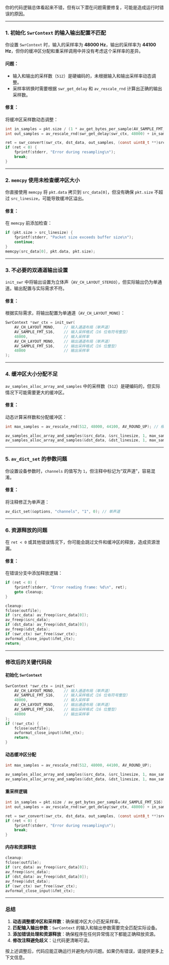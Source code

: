 你的代码逻辑总体看起来不错，但有以下潜在问题需要修复，可能是造成运行时错误的原因。

---

### 1. **初始化 `SwrContext` 的输入输出配置不匹配**
你设置 `SwrContext` 时，输入的采样率为 **48000 Hz**，输出的采样率为 **44100 Hz**，但你的缓冲区分配和重采样调用中并没有考虑这个采样率的差异。

#### 问题：
- 输入和输出的采样数（`512`）是硬编码的，未根据输入和输出采样率动态调整。
- 采样率转换时需要根据 `swr_get_delay` 和 `av_rescale_rnd` 计算出正确的输出采样数。

#### 修复：
将缓冲区采样数动态调整：
```c
int in_samples = pkt.size / (1 * av_get_bytes_per_sample(AV_SAMPLE_FMT_S16)); // 单声道输入采样数
int out_samples = av_rescale_rnd(swr_get_delay(swr_ctx, 48000) + in_samples, 44100, 48000, AV_ROUND_UP);

ret = swr_convert(swr_ctx, dst_data, out_samples, (const uint8_t **)src_data, in_samples);
if (ret < 0) {
    fprintf(stderr, "Error during resampling\n");
    break;
}
```

---

### 2. **`memcpy` 使用未检查缓冲区大小**
你直接使用 `memcpy` 将 `pkt.data` 拷贝到 `src_data[0]`，但没有确保 `pkt.size` 不超过 `src_linesize`，可能导致缓冲区溢出。

#### 修复：
在 `memcpy` 前添加检查：
```c
if (pkt.size > src_linesize) {
    fprintf(stderr, "Packet size exceeds buffer size\n");
    continue;
}
memcpy(src_data[0], pkt.data, pkt.size);
```

---

### 3. **不必要的双通道输出设置**
`init_swr` 中将输出设置为立体声（`AV_CH_LAYOUT_STEREO`），但实际输出仍为单通道。输出配置与实际需求不符。

#### 修复：
根据实际需求，将输出配置为单通道（`AV_CH_LAYOUT_MONO`）：
```c
SwrContext *swr_ctx = init_swr(
    AV_CH_LAYOUT_MONO,    // 输入通道布局（单声道）
    AV_SAMPLE_FMT_S16,    // 输入采样格式（16 位有符号整型）
    48000,                // 输入采样率
    AV_CH_LAYOUT_MONO,    // 输出通道布局（单声道）
    AV_SAMPLE_FMT_S16,    // 输出采样格式（16 位整型）
    48000                 // 输出采样率
);
```

---

### 4. **缓冲区大小分配不足**
`av_samples_alloc_array_and_samples` 中的采样数（`512`）是硬编码的，但实际情况下可能需要更大的缓冲区。

#### 修复：
动态计算采样数和分配缓冲区：
```c
int max_samples = av_rescale_rnd(512, 48000, 44100, AV_ROUND_UP); // 根据采样率计算最大采样数

av_samples_alloc_array_and_samples(&src_data, &src_linesize, 1, max_samples, AV_SAMPLE_FMT_FLT, 0);
av_samples_alloc_array_and_samples(&dst_data, &dst_linesize, 1, max_samples, AV_SAMPLE_FMT_S16, 0);
```

---

### 5. **`av_dict_set` 的参数问题**
你设置设备参数时，`channels` 的值写为 `1`，但注释中标记为“双声道”，容易混淆。

#### 修复：
将注释修正为单声道：
```c
av_dict_set(&options, "channels", "1", 0); // 单声道
```

---

### 6. **资源释放的问题**
在 `ret < 0` 或其他错误情况下，你可能会跳过文件和缓冲区的释放，造成资源泄漏。

#### 修复：
在错误分支中添加释放逻辑：
```c
if (ret < 0) {
    fprintf(stderr, "Error reading frame: %d\n", ret);
    goto cleanup;
}

cleanup:
fclose(outfile);
if (src_data) av_freep(&src_data[0]);
av_freep(&src_data);
if (dst_data) av_freep(&dst_data[0]);
av_freep(&dst_data);
if (swr_ctx) swr_free(&swr_ctx);
avformat_close_input(&fmt_ctx);
return;
```

---

### 修改后的关键代码段

#### 初始化 `SwrContext`
```c
SwrContext *swr_ctx = init_swr(
    AV_CH_LAYOUT_MONO,    // 输入通道布局（单声道）
    AV_SAMPLE_FMT_S16,    // 输入采样格式（16 位有符号整型）
    48000,                // 输入采样率
    AV_CH_LAYOUT_MONO,    // 输出通道布局（单声道）
    AV_SAMPLE_FMT_S16,    // 输出采样格式（16 位整型）
    48000                 // 输出采样率
);
if (!swr_ctx) {
    fclose(outfile);
    avformat_close_input(&fmt_ctx);
    return;
}
```

#### 动态缓冲区分配
```c
int max_samples = av_rescale_rnd(512, 48000, 44100, AV_ROUND_UP);

av_samples_alloc_array_and_samples(&src_data, &src_linesize, 1, max_samples, AV_SAMPLE_FMT_FLT, 0);
av_samples_alloc_array_and_samples(&dst_data, &dst_linesize, 1, max_samples, AV_SAMPLE_FMT_S16, 0);
```

#### 重采样逻辑
```c
int in_samples = pkt.size / av_get_bytes_per_sample(AV_SAMPLE_FMT_S16);
int out_samples = av_rescale_rnd(swr_get_delay(swr_ctx, 48000) + in_samples, 44100, 48000, AV_ROUND_UP);

ret = swr_convert(swr_ctx, dst_data, out_samples, (const uint8_t **)src_data, in_samples);
if (ret < 0) {
    fprintf(stderr, "Error during resampling\n");
    break;
}
```

#### 内存和资源释放
```c
cleanup:
fclose(outfile);
if (src_data) av_freep(&src_data[0]);
av_freep(&src_data);
if (dst_data) av_freep(&dst_data[0]);
av_freep(&dst_data);
if (swr_ctx) swr_free(&swr_ctx);
avformat_close_input(&fmt_ctx);
```

---

### 总结

1. **动态调整缓冲区和采样数**：确保缓冲区大小匹配采样率。
2. **匹配输入输出参数**：`SwrContext` 的输入和输出参数需要完全匹配实际设备。
3. **添加错误处理和资源释放**：确保程序在任何异常情况下都能正确释放资源。
4. **修改注释避免歧义**：让代码更清晰可读。

按上述调整后，代码应能正确运行并避免内存问题。如果仍有错误，请提供更多上下文信息。